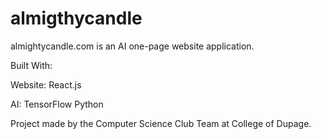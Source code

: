# almigthycandle

almightycandle.com is an AI one-page website application.

Built With:

Website:
React.js

AI:
TensorFlow
Python

Project made by the Computer Science Club Team at College of Dupage.
